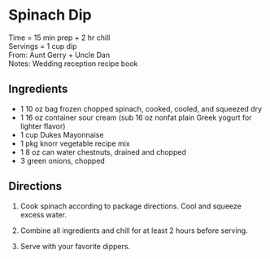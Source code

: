 Spinach Dip
=====
Time = 15 min prep + 2 hr chill\
Servings = 1 cup dip \
From: Aunt Gerry + Uncle Dan\
Notes: Wedding reception recipe book

**Ingredients**
----
-  1 10 oz bag frozen chopped spinach, cooked, cooled, and squeezed dry
-  1 16 oz container sour cream (sub 16 oz nonfat plain Greek yogurt for lighter flavor)
-  1 cup Dukes Mayonnaise
-  1 pkg knorr vegetable recipe mix
-  1 8 oz can water chestnuts, drained and chopped
-  3 green onions, chopped

**Directions**
----
1. Cook spinach according to package directions. Cool and squeeze excess water. 

2. Combine all ingredients and chill for at least 2 hours before serving. 

3. Serve with your favorite dippers. 
